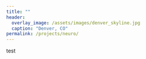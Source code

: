 ```yaml
---
title: ""
header:
  overlay_image: /assets/images/denver_skyline.jpg
  caption: "Denver, CO"
permalink: /projects/neuro/
---
```


test
